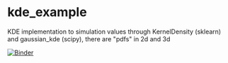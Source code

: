 # kde_example
KDE implementation to simulation values through KernelDensity (sklearn) and gaussian_kde (scipy), there are "pdfs" in 2d and 3d

[![Binder](https://mybinder.org/badge_logo.svg)](https://mybinder.org/v2/gh/fjbautistas/kde_example/master?urlpath=lab/bandwidths.ipynb/master)

